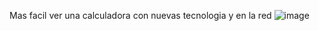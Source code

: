 Mas facil ver una calculadora con nuevas tecnologia y en la red
![image](https://github.com/Cde571/CalculadoraAstro/assets/127961203/2c5e81be-4055-48f5-9f3a-eae984d6520c)
